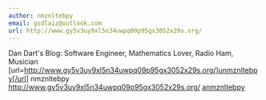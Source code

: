 ```yaml
---
author: nmznltebpy
email: gsdlaiz@outlook.com
url: http://www.gy5v3uy9xl5n34uwpq09p95gx3052x29s.org/
---
```


Dan Dart's Blog: Software Engineer, Mathematics Lover, Radio Ham, Musician
[url=http://www.gy5v3uy9xl5n34uwpq09p95gx3052x29s.org/]unmznltebpy[/url]
nmznltebpy http://www.gy5v3uy9xl5n34uwpq09p95gx3052x29s.org/
<a href="http://www.gy5v3uy9xl5n34uwpq09p95gx3052x29s.org/">anmznltebpy</a>
